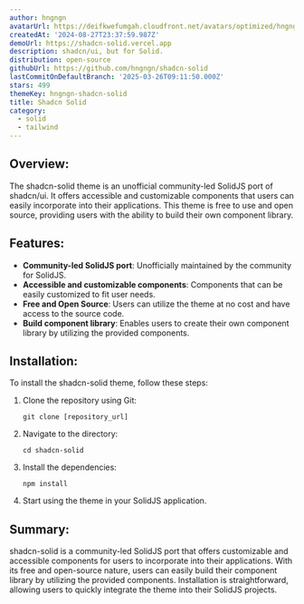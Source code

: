 ```yaml
---
author: hngngn
avatarUrl: https://deifkwefumgah.cloudfront.net/avatars/optimized/hngngn-shadcn-solid-avatar-128.webp
createdAt: '2024-08-27T23:37:59.987Z'
demoUrl: https://shadcn-solid.vercel.app
description: shadcn/ui, but for Solid.
distribution: open-source
githubUrl: https://github.com/hngngn/shadcn-solid
lastCommitOnDefaultBranch: '2025-03-26T09:11:50.000Z'
stars: 499
themeKey: hngngn-shadcn-solid
title: Shadcn Solid
category:
  - solid
  - tailwind
---
```

## Overview:
The shadcn-solid theme is an unofficial community-led SolidJS port of shadcn/ui. It offers accessible and customizable components that users can easily incorporate into their applications. This theme is free to use and open source, providing users with the ability to build their own component library.

## Features:
- **Community-led SolidJS port**: Unofficially maintained by the community for SolidJS.
- **Accessible and customizable components**: Components that can be easily customized to fit user needs.
- **Free and Open Source**: Users can utilize the theme at no cost and have access to the source code.
- **Build component library**: Enables users to create their own component library by utilizing the provided components.

## Installation:
To install the shadcn-solid theme, follow these steps:
1. Clone the repository using Git:
   ```
   git clone [repository_url]
   ```
2. Navigate to the directory:
   ```
   cd shadcn-solid
   ```
3. Install the dependencies:
   ```
   npm install
   ```
4. Start using the theme in your SolidJS application.

## Summary:
shadcn-solid is a community-led SolidJS port that offers customizable and accessible components for users to incorporate into their applications. With its free and open-source nature, users can easily build their component library by utilizing the provided components. Installation is straightforward, allowing users to quickly integrate the theme into their SolidJS projects.